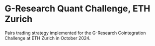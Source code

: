 # G-Research Quant Challenge, ETH Zurich
Pairs trading strategy implemented for the G-Research Cointegration Challenge at ETH Zurich in October 2024.
